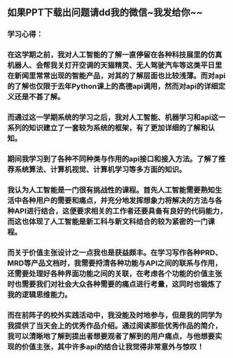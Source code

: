 ## 如果PPT下载出问题请dd我的微信~我发给你~~

### 学习心得：
   ### 在这学期之前，我对人工智能的了解一直停留在各种科技展里的仿真机器人、会帮我关灯开空调的天猫精灵、无人驾驶汽车等这类平日里在新闻里常常出现的智能产品，对其的了解层面也比较浅薄。而对api的了解也仅限于去年Python课上的高德api调用，然而对api的详细定义还是不甚了解。
   ### 而通过这一学期系统的学习之后，我对人工智能、机器学习和api这一系列的知识建立了一套较为系统的框架，有了更加详细的了解和认知。
   ### 期间我学习到了各种不同种类与作用的api接口和接入方法。了解了推荐系统算法、计算机视觉、计算机学习等多方面的知识。
   ### 我认为人工智能是一门很有挑战性的课程。首先人工智能需要熟知生活中各种用户的需要和痛点，并充分地发挥想象力将解决的方法与各种API进行结合，这便要求相关的工作者还要具备有良好的代码能力，而这也体现了人工智能是新工科与新文科结合的较为紧密的一门课程。
   ### 而关于价值主张设计之一点我也是获益颇丰。在学习写作各种PRD、MRD等产品文档时，我需要捋清各种功能与API之间的联系与作用，还需要处理好各种界面功能之间的关联，在考虑各个功能的价值主张时也需要我们对社会大众各种需要的痛点进行考量，这同时也锻炼了我的逻辑思维能力。
   ### 而在前阵子的校外实践活动中，我没能及时地参与，但是我的同学为我提供了当天会上的优秀作品介绍。通过阅读那些优秀作品的简介，我可以清晰地了解到提出者想要观者了解到的用户痛点，与他想要实现的价值主张，其中许多api的结合让我觉得非常意外与惊叹！

